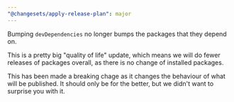 ```yaml
---
"@changesets/apply-release-plan": major
---
```


Bumping `devDependencies` no longer bumps the packages that they depend on.

This is a pretty big "quality of life" update, which means we will do fewer releases of packages overall, as there is no change of installed packages.

This has been made a breaking chage as it changes the behaviour of what will be published. It should only be for the better, but we didn't want to surprise you with it.
